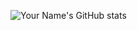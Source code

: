 ![Your Name's GitHub stats](https://github-readme-stats.vercel.app/api?username=Jyotirmaycodehub&show_icons=true&theme=radical)

